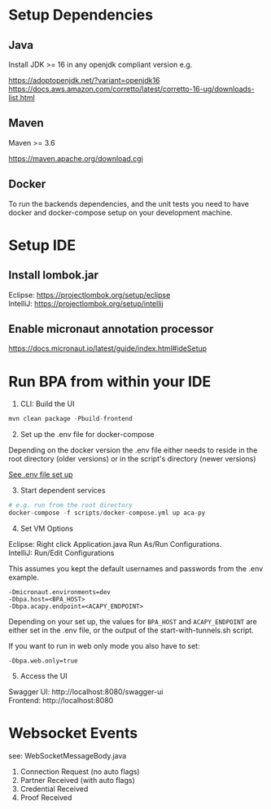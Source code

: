 # Setup Dependencies

## Java

Install JDK >= 16 in any openjdk compliant version e.g.

https://adoptopenjdk.net/?variant=openjdk16  
https://docs.aws.amazon.com/corretto/latest/corretto-16-ug/downloads-list.html

## Maven

Maven >= 3.6

https://maven.apache.org/download.cgi

## Docker

To run the backends dependencies, and the unit tests you need to have docker and docker-compose setup on your development machine.

# Setup IDE

## Install lombok.jar

Eclipse: https://projectlombok.org/setup/eclipse  
IntelliJ: https://projectlombok.org/setup/intellij

## Enable micronaut annotation processor

https://docs.micronaut.io/latest/guide/index.html#ideSetup

# Run BPA from within your IDE

1. CLI: Build the UI

```s
mvn clean package -Pbuild-frontend
```

2. Set up the .env file for docker-compose

Depending on the docker version the .env file either needs to reside in the root directory (older versions) or in the script's directory (newer versions)

[See .env file set up](https://github.com/hyperledger-labs/business-partner-agent/blob/master/scripts/README.md) 

3. Start dependent services
```s
# e.g. run from the root directory
docker-compose -f scripts/docker-compose.yml up aca-py
```

4. Set VM Options

Eclipse: Right click Application.java Run As/Run Configurations.  
IntelliJ: Run/Edit Configurations

This assumes you kept the default usernames and passwords from the .env example.

```
-Dmicronaut.environments=dev
-Dbpa.host=<BPA_HOST>
-Dbpa.acapy.endpoint=<ACAPY_ENDPOINT>
```

Depending on your set up, the values for `BPA_HOST` and `ACAPY_ENDPOINT` are either set in the .env file, or the output of the start-with-tunnels.sh script.

If you want to run in web only mode you also have to set:

```
-Dbpa.web.only=true
```

5. Access the UI

Swagger UI: http://localhost:8080/swagger-ui   
Frontend: http://localhost:8080

# Websocket Events

see: WebSocketMessageBody.java

1. Connection Request (no auto flags)
2. Partner Received (with auto flags)
3. Credential Received
4. Proof Received